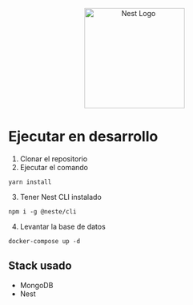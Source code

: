 <p align="center">
  <a href="http://nestjs.com/" target="blank"><img src="https://nestjs.com/img/logo-small.svg" width="200" alt="Nest Logo" /></a>
</p>

# Ejecutar en desarrollo 

1. Clonar el repositorio
2. Ejecutar el comando 
```
yarn install

```
3. Tener Nest CLI instalado
```
npm i -g @neste/cli

```
4. Levantar la base de datos
```
docker-compose up -d 

```

## Stack usado 
* MongoDB
* Nest


